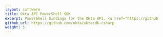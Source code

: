 ```yaml
---
layout: software
title: Okta API PowerShell SDK
excerpt: PowerShell bindings for the Okta API. <a href="https://github.com/okta/oktasdk-csharp/tree/master/Okta.Core.Automation/">Get started now</a>.
github_url: https://github.com/okta/oktasdk-csharp
weight: 5
---
```


